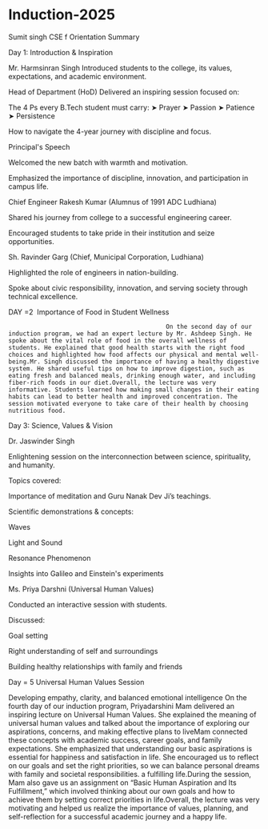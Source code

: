 # Induction-2025
Sumit singh CSE f 
Orientation Summary

 Day 1: Introduction & Inspiration

Mr. Harmsinran Singh Introduced students to the college, its values, expectations, and academic environment.

Head of Department (HoD) Delivered an inspiring session focused on:

The 4 Ps every B.Tech student must carry: ➤ Prayer ➤ Passion ➤ Patience ➤ Persistence

How to navigate the 4-year journey with discipline and focus.

Principal's Speech

Welcomed the new batch with warmth and motivation.

Emphasized the importance of discipline, innovation, and participation in campus life.

Chief Engineer Rakesh Kumar (Alumnus of 1991 ADC Ludhiana)

Shared his journey from college to a successful engineering career.

Encouraged students to take pride in their institution and seize opportunities.

Sh. Ravinder Garg (Chief, Municipal Corporation, Ludhiana)

Highlighted the role of engineers in nation-building.

Spoke about civic responsibility, innovation, and serving society through technical excellence.                                



DAY =2  Importance of Food in Student Wellness

                                                On the second day of our induction program, we had an expert lecture by Mr. Ashdeep Singh. He spoke about the vital role of food in the overall wellness of students. He explained that good health starts with the right food choices and highlighted how food affects our physical and mental well-being.Mr. Singh discussed the importance of having a healthy digestive system. He shared useful tips on how to improve digestion, such as eating fresh and balanced meals, drinking enough water, and including fiber-rich foods in our diet.Overall, the lecture was very informative. Students learned how making small changes in their eating habits can lead to better health and improved concentration. The session motivated everyone to take care of their health by choosing nutritious food.
Day 3: Science, Values & Vision

Dr. Jaswinder Singh

Enlightening session on the interconnection between science, spirituality, and humanity.

Topics covered:

Importance of meditation and Guru Nanak Dev Ji’s teachings.

Scientific demonstrations & concepts:

Waves

Light and Sound

Resonance Phenomenon

Insights into Galileo and Einstein's experiments

Ms. Priya Darshni (Universal Human Values)

Conducted an interactive session with students.

Discussed:

Goal setting

Right understanding of self and surroundings

Building healthy relationships with family and friends

Day = 5 Universal Human Values Session

Developing empathy, clarity, and balanced emotional intelligence
On the fourth day of our induction program, Priyadarshini Mam delivered an inspiring lecture on Universal Human Values. She explained the meaning of universal human values and talked about the importance of exploring our aspirations, concerns, and making effective plans to liveMam connected these concepts with academic success, career goals, and family expectations. She emphasized that understanding our basic aspirations is essential for happiness and satisfaction in life. She encouraged us to reflect on our goals and set the right priorities, so we can balance personal dreams with family and societal responsibilities. a fulfilling life.During the session, Mam also gave us an assignment on “Basic Human Aspiration and Its Fulfillment,” which involved thinking about our own goals and how to achieve them by setting correct priorities in life.Overall, the lecture was very motivating and helped us realize the importance of values, planning, and self-reflection for a successful academic journey and a happy life.